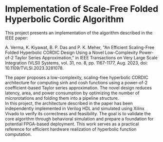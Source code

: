# Implementation of Scale-Free Folded Hyperbolic Cordic Algorithm
This project presents an implementation of the algorithm described in the IEEE paper:  

A. Verma, K. Kiyawat, B. P. Das and P. K. Meher, "An Efficient Scaling-Free Folded Hyperbolic CORDIC Design Using a Novel Low-Complexity Power-of-2 Taylor Series Approximation," in IEEE Transactions on Very Large Scale Integration (VLSI) Systems, vol. 31, no. 8, pp. 1167-1177, Aug. 2023, doi: 10.1109/TVLSI.2023.3281078.  

The paper proposes a low-complexity, scaling-free hyperbolic CORDIC architecture for computing sinh and cosh functions using a power-of-2 coefficient-based Taylor series approximation. The novel design reduces latency, area, and power consumption by optimizing the number of microrotations and folding them into a pipeline structure.  
In this project, the architecture described in the paper has been independently implemented in Verilog HDL and simulated using Xilinx Vivado to verify its correctness and feasibility. The goal is to validate the core algorithm through behavioral simulation and prepare a foundation for potential FPGA-based deployment. This work serves as a practical reference for efficient hardware realization of hyperbolic function computation.

